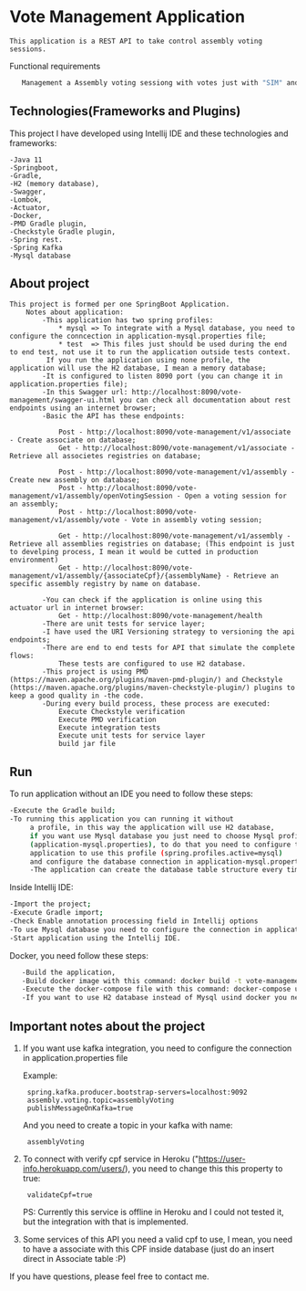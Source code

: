# Vote Management  Application
	This application is a REST API to take control assembly voting sessions.

Functional requirements
 ```bash
    Management a Assembly voting sessiong with votes just with "SIM" and "NÃO" values.
 ```   
## Technologies(Frameworks and Plugins)
This project I have developed using Intellij IDE and these technologies and frameworks:

	-Java 11
    -Springboot,
    -Gradle,
    -H2 (memory database),
    -Swagger,
    -Lombok,
    -Actuator,
    -Docker,
	-PMD Gradle plugin,
	-Checkstyle Gradle plugin,
    -Spring rest.
    -Spring Kafka
    -Mysql database

## About project	
	This project is formed per one SpringBoot Application.
        Notes about application:
            -This application has two spring profiles:
                * mysql => To integrate with a Mysql database, you need to configure the conncection in application-mysql.properties file;
                * test  => This files just should be used during the end to end test, not use it to run the application outside tests context.
             If you run the application using none profile, the application will use the H2 database, I mean a memory database;     
            -It is configured to listen 8090 port (you can change it in application.properties file);
            -In this Swagger url: http://localhost:8090/vote-management/swagger-ui.html you can check all documentation about rest endpoints using an internet browser;
			-Basic the API has these endpoints:
				
				Post - http://localhost:8090/vote-management/v1/associate - Create associate on database;
				Get - http://localhost:8090/vote-management/v1/associate - Retrieve all associetes registries on database;
				
				Post - http://localhost:8090/vote-management/v1/assembly - Create new assembly on database;
				Post - http://localhost:8090/vote-management/v1/assembly/openVotingSession - Open a voting session for an assembly;
				Post - http://localhost:8090/vote-management/v1/assembly/vote - Vote in assembly voting session;
				
				Get - http://localhost:8090/vote-management/v1/assembly - Retrieve all assemblies registries on database; (This endpoint is just to develping process, I mean it would be cutted in production environment)
				Get - http://localhost:8090/vote-management/v1/assembly/{associateCpf}/{assemblyName} - Retrieve an specific assembly registry by name on database.
				
            -You can check if the application is online using this actuator url in internet browser:
                Get - http://localhost:8090/vote-management/health
			-There are unit tests for service layer;
			-I have used the URI Versioning strategy to versioning the api endpoints;
			-There are end to end tests for API that simulate the complete flows:
				These tests are configured to use H2 database.
			-This project is using PMD (https://maven.apache.org/plugins/maven-pmd-plugin/) and Checkstyle (https://maven.apache.org/plugins/maven-checkstyle-plugin/) plugins to keep a good quality in -the code.
			-During every build process, these process are executed:
				Execute Checkstyle verification
				Execute PMD verification
				Execute integration tests
				Execute unit tests for service layer	
				build jar file

## Run 
To run application without an IDE you need to follow these steps:
```bash
-Execute the Gradle build;
-To running this application you can running it without 
	 a profile, in this way the application will use H2 database,
	 if you want use Mysql database you just need to choose Mysql profile
	 (application-mysql.properties), to do that you need to configure the
	 application to use this profile (spring.profiles.active=mysql)
	 and configure the database connection in application-mysql.properties file;
	 -The application can create the database table structure every time that the application are started (spring.jpa.hibernate.ddl-auto=update), it is only configured in mysql profile.
```
Inside Intellij IDE:
```bash
-Import the project;
-Execute Gradle import;
-Check Enable annotation processing field in Intellij options
-To use Mysql database you need to configure the connection in application-mysql.properties file and run the application using mysql profile (set an environment variable with name spring.profiles.active=mysql inside Intellij configuration). If you prefer use  H2 you can pass to next step;
-Start application using the Intellij IDE.
```

Docker, you need follow these steps:
 ```bash
	-Build the application,
	-Build docker image with this command: docker build -t vote-management . or docker build -t vote-management . (you need to run this command in root project that you want to *create the docker image);
    -Execute the docker-compose file with this command: docker-compose up (you need to run this command in root project). You can -check if applications are running using the actuator feature, to do do that you need to access this url: http://localhost:8090/vote-management/health;
    -If you want to use H2 database instead of Mysql usind docker you need to remove SPRING_PROFILES_ACTIVE configuration in docker-compose file.
```

## Important notes about the project
1) If you want use kafka integration, you need to configure the connection in application.properties file
    
    Example:
    
        spring.kafka.producer.bootstrap-servers=localhost:9092
        assembly.voting.topic=assemblyVoting
        publishMessageOnKafka=true
        
    And you need to create a topic in your kafka with name:
        
        assemblyVoting    
        
2) To connect with verify cpf service in Heroku ("https://user-info.herokuapp.com/users/), you need to change this this property to true:
    
        validateCpf=true
   
   PS: Currently this service is offline in Heroku and I could not tested it, but the integration with that is implemented.       
 
3) Some services of this API you need a valid cpf to use, I mean, you need to have a associate with this CPF inside database (just do an insert direct in Associate table :P) 

If you have questions, please feel free to contact me.